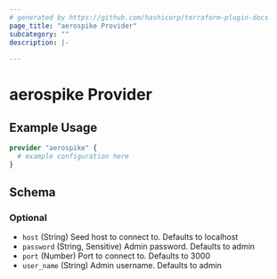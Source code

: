 ```yaml
---
# generated by https://github.com/hashicorp/terraform-plugin-docs
page_title: "aerospike Provider"
subcategory: ""
description: |-
  
---
```


# aerospike Provider



## Example Usage

```terraform
provider "aerospike" {
  # example configuration here
}
```

<!-- schema generated by tfplugindocs -->
## Schema

### Optional

- `host` (String) Seed host to connect to. Defaults to localhost
- `password` (String, Sensitive) Admin password. Defaults to admin
- `port` (Number) Port to connect to. Defaults to 3000
- `user_name` (String) Admin username. Defaults to admin
